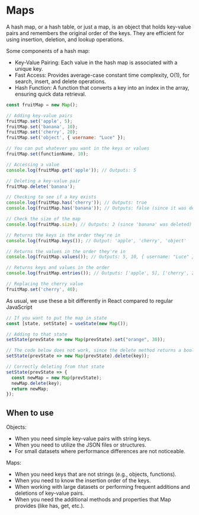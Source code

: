 # Maps

A hash map, or a hash table, or just a map, is an object that holds key-value pairs and remembers the original order of the keys. They are efficient for using insertion, deletion, and lookup operations.

Some components of a hash map:

- Key-Value Pairing: Each value in the hash map is associated with a unique key.
- Fast Access: Provides average-case constant time complexity, O(1), for search, insert, and delete operations.
- Hash Function: A function that converts a key into an index in the array, ensuring quick data retrieval.

```js
const fruitMap = new Map();

// Adding key-value pairs
fruitMap.set('apple', 5);
fruitMap.set('banana', 10);
fruitMap.set('cherry', 20);
fruitMap.set('object', { username: "Luce" });

// You can put whatever you want in the keys or values
fruitMap.set(functionName, 10);

// Accessing a value
console.log(fruitMap.get('apple')); // Outputs: 5

// Deleting a key-value pair
fruitMap.delete('banana');

// Checking to see if a key exists
console.log(fruitMap.has('cherry')); // Outputs: true
console.log(fruitMap.has('banana')); // Outputs: false (since it was deleted)

// Check the size of the map
console.log(fruitMap.size); // Outputs: 2 (since 'banana' was deleted)

// Returns the keys in the order they're in
console.log(fruitMap.keys()); // Output: 'apple', 'cherry', 'object'

// Returns the values in the order they're in
console.log(fruitMap.values()); // Outputs: 5, 10, { username: "Luce" }

// Returns keys and values in the order
console.log(fruitMap.entries()); // Outputs: ['apple', 5], ['cherry', 20], ['object', { username: "Luce" }]

// Replacing the cherry value
fruitMap.set('cherry', 40);
```

As usual, we use these a bit differently in React compared to regular JavaScript

```js
// If you want to put the map in state
const [state, setState] = useState(new Map());

// Adding to that state
setState(prevState => new Map(prevState).set("orange", 30));

// The code below does not work, since the delete method returns a boolean value, and not the modified map
setState(prevState => new Map(prevState).delete(key));

// Correctly deleting from that state
setState(prevState => {
  const newMap = new Map(prevState);
  newMap.delete(key);
  return newMap;
});
```

## When to use

Objects:
- When you need simple key-value pairs with string keys.
- When you need to utilize the JSON files or structures.
- For small datasets where performance differences are not noticeable.

Maps:
- When you need keys that are not strings (e.g., objects, functions).
- When you need to know the insertion order of the keys.
- When working with large datasets or performing frequent additions and deletions of key-value pairs.
- When you need the additional methods and properties that Map provides (like has, get, etc.).